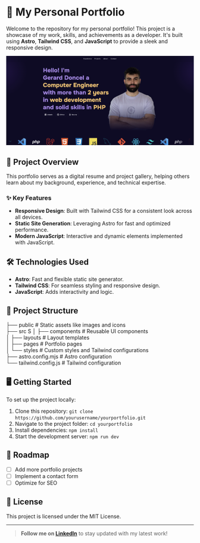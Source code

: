 # 🌟 My Personal Portfolio

Welcome to the repository for my personal portfolio! This project is a showcase of my work, skills, and achievements as a developer. It's built using **Astro**, **Tailwind CSS**, and **JavaScript** to provide a sleek and responsive design.

![Portfolio Screenshot](/public/meta.png)

## 🚀 Project Overview

This portfolio serves as a digital resume and project gallery, helping others learn about my background, experience, and technical expertise.

### ✨ Key Features

- **Responsive Design**: Built with Tailwind CSS for a consistent look across all devices.
- **Static Site Generation**: Leveraging Astro for fast and optimized performance.
- **Modern JavaScript**: Interactive and dynamic elements implemented with JavaScript.

## 🛠️ Technologies Used

- **Astro**: Fast and flexible static site generator.
- **Tailwind CSS**: For seamless styling and responsive design.
- **JavaScript**: Adds interactivity and logic.

## 📂 Project Structure

├── public # Static assets like images and icons  
├── src S
│ ├── components # Reusable UI components  
│ ├── layouts # Layout templates  
│ ├── pages # Portfolio pages  
│ └── styles # Custom styles and Tailwind configurations  
├── astro.config.mjs # Astro configuration  
└── tailwind.config.js # Tailwind configuration

## 🖥️ Getting Started

To set up the project locally:

1. Clone this repository: `git clone https://github.com/yourusername/yourportfolio.git`
2. Navigate to the project folder: `cd yourportfolio`
3. Install dependencies: `npm install`
4. Start the development server: `npm run dev`

## 🚧 Roadmap

- [ ] Add more portfolio projects
- [ ] Implement a contact form
- [ ] Optimize for SEO

## 📝 License

This project is licensed under the MIT License.

---

> **Follow me on [LinkedIn](https://www.linkedin.com/in/gerarddoncel/)** to stay updated with my latest work!
